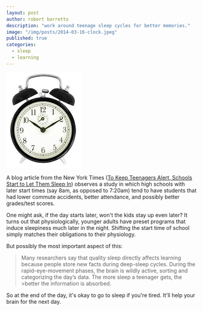 ```yaml
---
layout: post
author: robert barretto
description: "work around teenage sleep cycles for better memories."
image: "/img/posts/2014-03-16-clock.jpeg"
published: true
categories:
  - sleep
  - learning
---
```


![Set your alarm later](/img/posts/2014-03-16-clock.jpeg)

A blog article from the New York Times ([To Keep Teenagers Alert, Schools Start to Let Them Sleep In](http://well.blogs.nytimes.com/2014/03/13/to-keep-teenagers-alert-schools-let-them-sleep-in/)) observes a study in which high schools with later start times (say 8am, as opposed to 7:20am) tend to have students that had lower commute accidents, better attendance, and possibly better grades/test scores.

One might ask, if the day starts later, won't the kids stay up even later? It turns out that physiologically, younger adults have preset programs that induce sleepiness much later in the night. Shifting the start time of school simply matches their obligations to their physiology.

But possibly the most important aspect of this:
>Many researchers say that quality sleep directly affects learning because people store new facts during deep-sleep cycles. During the rapid-eye-movement phases, the brain is wildly active, sorting and categorizing the day’s data. The more sleep a teenager gets, the >better the information is absorbed.

So at the end of the day, it's okay to go to sleep if you're tired. It'll help your brain for the next day.
